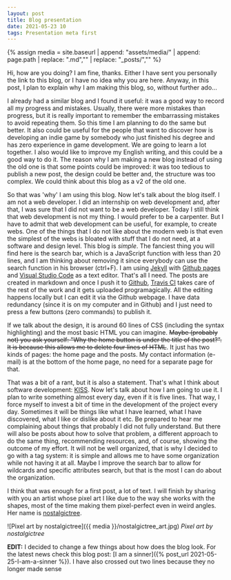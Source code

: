 ```yaml
---
layout: post
title: Blog presentation
date: 2021-05-23 10
tags: Presentation meta first
---
```


{% assign media = site.baseurl | append: "assets/media/" | append:  page.path | replace: ".md","" | replace: "_posts/",""  %}

Hi, how are you doing? I am fine, thanks. Either I have sent you personally the link to this blog, or I have no idea why you are here. Anyway, in this post, I plan to explain why I am making this blog, so, without further ado...

I already had a similar blog and I found it useful: it was a good way to record all my progress and mistakes. Usually, there were more mistakes than progress, but it is really important to remember the embarrassing mistakes to avoid repeating them. So this time I am planning to do the same but better. It also could be useful for the people that want to discover how is developing an indie game by somebody who just finished his degree and has zero experience in game development. We are going to learn a lot together. I also would like to improve my English writing, and this could be a good way to do it. The reason why I am making a new blog instead of using the old one is that some points could be improved: it was too tedious to publish a new post, the design could be better and, the structure was too complex. We could think about this blog as a v2 of the old one.

So that was 'why' I am using this blog. Now let's talk about the blog itself. I am not a web developer. I did an internship on web development and, after that, I was sure that I did not want to be a web developer. Today I still think that web development is not my thing. I would prefer to be a carpenter. But I have to admit that web development can be useful, for example, to create webs. One of the things that I do not like about the modern web is that even the simplest of the webs is bloated with stuff that I do not need, at a software and design level. This blog is *simple*. The fanciest thing you will find here is the search bar, which is a JavaScript function with less than 20 lines, and I am thinking about removing it since everybody can use the search function in his browser (ctrl+F). I am using [Jekyll](https://jekyllrb.com/) with [Github pages](https://pages.github.com/) and [Visual Studio Code](https://code.visualstudio.com/) as a text editor. That's all I need. The posts are created in markdown and once I push it to [Github](https://github.com/), [Travis CI](https://travis-ci.org/) takes care of the rest of the work and it gets uploaded programagically. All the editing happens locally but I can edit it via the Github webpage. I have data redundancy (since it is on my computer and in Github) and I just need to press a few buttons (zero commands) to publish it.

If we talk about the design, it is around 60 lines of CSS (including the syntax highlighting) and the most basic HTML you can imagine. ~~Maybe (probably not) you ask yourself: "Why the home button is under the title of the post?". It is because this allows me to delete four lines of HTML~~. It just has two kinds of pages: the home page and the posts. My contact information (e-mail) is at the bottom of the home page, no need for a separate page for that.

That was a bit of a rant, but it is also a statement. That's what I think about software development: [KISS](https://en.wikipedia.org/wiki/KISS_principle). Now let's talk about how I am going to use it. I plan to write something almost every day, even if it is five lines. That way, I force myself to invest a bit of time in the development of the project every day. Sometimes it will be things like what I have learned, what I have discovered, what I like or dislike about it etc. Be prepared to hear me complaining about things that probably I did not fully understand. But there will also be posts about how to solve that problem, a different approach to do the same thing,  recommending resources, and, of course, showing the outcome of my effort. It will not be well organized, that is why I decided to go with a tag system: it is simple and allows me to have some organization while not having it at all. Maybe I improve the search bar to allow for wildcards and specific attributes search, but that is the most I can do about the organization.

I think that was enough for a first post, a lot of text. I will finish by sharing with you an artist whose pixel art I like due to the way she works with the shapes, most of the time making them pixel-perfect even in weird angles. Her name is [nostalgictree](https://www.instagram.com/nostalgictree/).


![Pixel art by nostalgictree]({{ media }}/nostalgictree_art.jpg)
*Pixel art by nostalgictree*

**EDIT:** I decided to change a few things about how does the blog look. For the latest news check this blog post: [I am a sinner]({% post_url 2021-05-25-I-am-a-sinner %}). I have also crossed out two lines because they no longer made sense